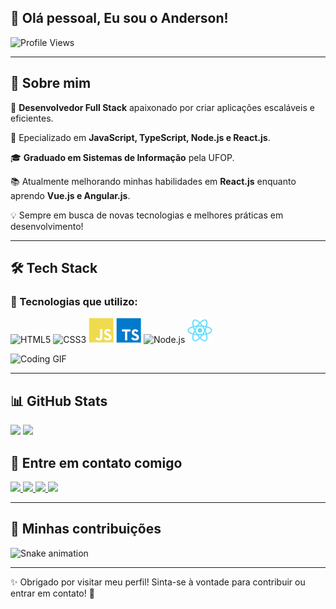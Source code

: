 ## 👋 Olá pessoal, Eu sou o Anderson!  

![Profile Views](https://komarev.com/ghpvc/?username=andersondev96&color=blue&style=for-the-badge)

---

## 👤 Sobre mim

🎯 **Desenvolvedor Full Stack** apaixonado por criar aplicações escaláveis e eficientes.

🚀 Epecializado em **JavaScript, TypeScript, Node.js e React.js**.

🎓 **Graduado em Sistemas de Informação** pela UFOP.  

📚 Atualmente melhorando minhas habilidades em **React.js** enquanto aprendo **Vue.js e Angular.js**.  

💡 Sempre em busca de novas tecnologias e melhores práticas em desenvolvimento!

---

## 🛠 Tech Stack  

### 🚀 Tecnologias que utilizo:  

<p>
  <img alt="HTML5" height="40" width="40" src="https://cdn.jsdelivr.net/gh/devicons/devicon@latest/icons/html5/html5-original.svg" />
  <img alt="CSS3" height="40" width="40" src="https://cdn.jsdelivr.net/gh/devicons/devicon@latest/icons/css3/css3-original.svg" />
  <img alt="JavaScript" height="40" width="40" src="https://raw.githubusercontent.com/devicons/devicon/master/icons/javascript/javascript-plain.svg">
  <img alt="TypeScript" height="40" width="40" src="https://raw.githubusercontent.com/devicons/devicon/master/icons/typescript/typescript-plain.svg">
  <img alt="Node.js" height="40" width="40" src="https://cdn.jsdelivr.net/gh/devicons/devicon/icons/nodejs/nodejs-original.svg" />
  <img alt="React" height="40" width="40" src="https://raw.githubusercontent.com/devicons/devicon/master/icons/react/react-original.svg">
</p>


![Coding GIF](https://media.giphy.com/media/qgQUggAC3Pfv687qPC/giphy.gif)

---

## 📊 GitHub Stats 

<div>
  <img height="180em" src="https://github-readme-stats.vercel.app/api?username=andersondev96&show_icons=true&theme=tokyonight&include_all_commits=true&count_private=true"/>
  <img height="180em" src="https://github-readme-stats.vercel.app/api/top-langs/?username=andersondev96&layout=compact&langs_count=7&theme=tokyonight"/>
</div>

## 📱 Entre em contato comigo

<p>
  <a href="https://instagram.com/anderson_ff13">
    <img src="https://img.shields.io/badge/-Instagram-%23E4405F?style=for-the-badge&logo=instagram&logoColor=white">
  </a>
  <a href="mailto:andersonfferreira96@gmail.com.br">
    <img src="https://img.shields.io/badge/-Gmail-%23333?style=for-the-badge&logo=gmail&logoColor=white">
  </a>
  <a href="https://x.com/anderson_4nd">
    <img src="https://img.shields.io/badge/-X-%231DA1F2?style=for-the-badge&logo=x&logoColor=white">
  </a>
  <a href="https://www.linkedin.com/in/anderson-fernandes96/">
    <img src="https://img.shields.io/badge/-LinkedIn-%230077B5?style=for-the-badge&logo=linkedin&logoColor=white">
  </a>
</p>

---

## 🤝 Minhas contribuições

![Snake animation](https://github.com/andersondev96/andersondev96/blob/output/github-contribution-grid-snake-dark.svg)

---

✨ Obrigado por visitar meu perfil! Sinta-se à vontade para contribuir ou entrar em contato! 🚀
